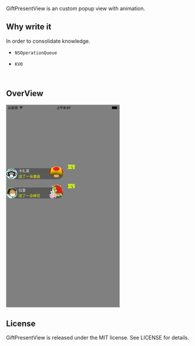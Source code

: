 GiftPresentView is an custom popup view with animation.



## Why write it

In order to consolidate knowledge.

- `NSOperationQueue`

- `KVO`

  ​

## OverView

![gift](gift.gif)





## License

GiftPresentView is released under the MIT license. See LICENSE for details.
